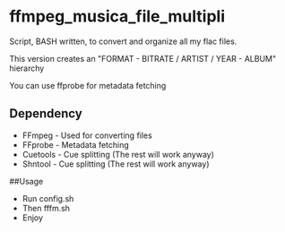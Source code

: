 # ffmpeg_musica_file_multipli
Script, BASH written, to convert and organize all my flac files.

This version creates an "FORMAT - BITRATE / ARTIST / YEAR - ALBUM" 
hierarchy

You can use ffprobe for metadata fetching

## Dependency
* FFmpeg - Used for converting files
* FFprobe - Metadata fetching
* Cuetools - Cue splitting (The rest will work anyway)
* Shntool - Cue splitting (The rest will work anyway)

##Usage
* Run config.sh
* Then fffm.sh
* Enjoy
